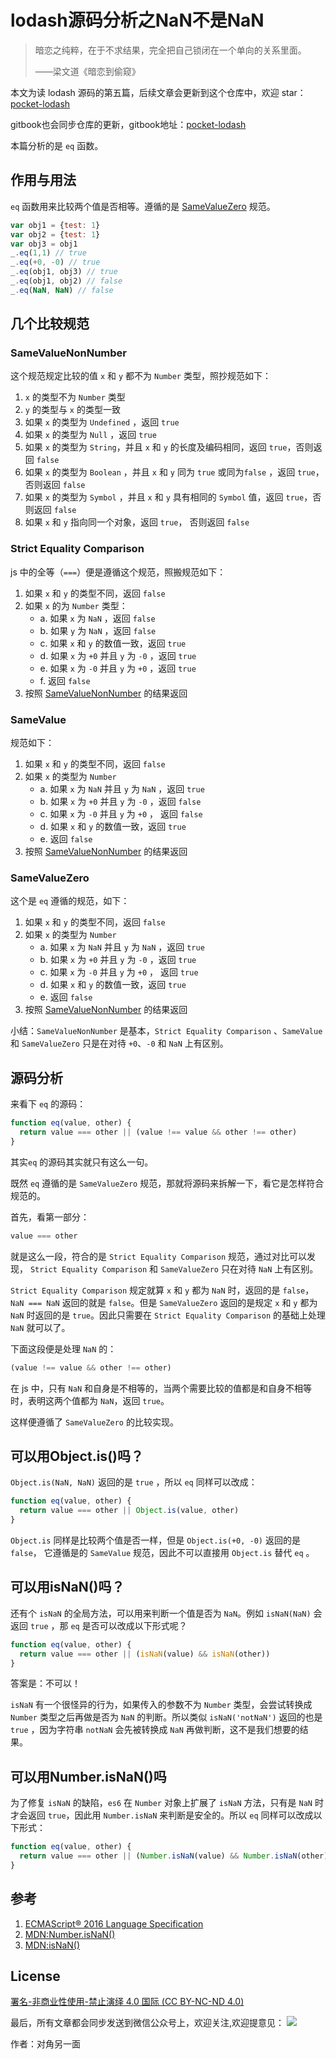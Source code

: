# lodash源码分析之NaN不是NaN

> 暗恋之纯粹，在于不求结果，完全把自己锁闭在一个单向的关系里面。
>
> ——梁文道《暗恋到偷窥》

本文为读 lodash 源码的第五篇，后续文章会更新到这个仓库中，欢迎 star：[pocket-lodash](https://github.com/yeyuqiudeng/pocket-lodash)

gitbook也会同步仓库的更新，gitbook地址：[pocket-lodash](https://www.gitbook.com/book/yeyuqiudeng/pocket-lodash/details)

本篇分析的是 `eq` 函数。

## 作用与用法

`eq` 函数用来比较两个值是否相等。遵循的是  [SameValueZero](http://ecma-international.org/ecma-262/6.0/#sec-samevaluezero) 规范。

```javascript
var obj1 = {test: 1}
var obj2 = {test: 1}
var obj3 = obj1
_.eq(1,1) // true
_.eq(+0, -0) // true
_.eq(obj1, obj3) // true
_.eq(obj1, obj2) // false
_.eq(NaN, NaN) // false
```

## 几个比较规范

### SameValueNonNumber

这个规范规定比较的值 `x` 和 `y` 都不为 `Number` 类型，照抄规范如下：

1. `x` 的类型不为 `Number` 类型
2. `y` 的类型与 `x` 的类型一致
3. 如果 `x` 的类型为 `Undefined` ，返回 `true`
4. 如果 `x` 的类型为 `Null` ，返回 `true`
5. 如果 `x` 的类型为 `String`，并且 `x` 和 `y` 的长度及编码相同，返回 `true`，否则返回 `false`
6. 如果 `x` 的类型为 `Boolean` ，并且 `x` 和 `y` 同为 `true` 或同为`false` ，返回 `true`，否则返回 `false`
7. 如果 `x` 的类型为 `Symbol` ，并且 `x` 和 `y` 具有相同的 `Symbol` 值，返回 `true`，否则返回 `false`
8. 如果 `x` 和 `y` 指向同一个对象，返回 `true`， 否则返回 `false` 

### Strict Equality Comparison

js 中的全等（`===`）便是遵循这个规范，照搬规范如下：

1. 如果 `x` 和 `y` 的类型不同，返回 `false`
2. 如果 `x` 的为 `Number` 类型：
   * a. 如果 `x` 为 `NaN` ，返回 `false`
   * b. 如果 `y` 为 `NaN` ，返回 `false`
   * c. 如果 `x` 和 `y` 的数值一致，返回 `true`
   * d. 如果 `x` 为 `+0` 并且 `y` 为 `-0` ，返回 `true`
   * e. 如果 `x` 为 `-0` 并且 `y` 为 `+0` ，返回 `true`
   * f. 返回 `false`
3. 按照 [SameValueNonNumber](http://ecma-international.org/ecma-262/7.0/#sec-samevaluenonnumber) 的结果返回


### SameValue

规范如下：

1. 如果 `x` 和 `y` 的类型不同，返回 `false`
2. 如果 `x` 的类型为 `Number`
   * a. 如果 `x`  为 `NaN` 并且 `y` 为 `NaN` ，返回 `true`
   * b. 如果 `x` 为 `+0` 并且 `y` 为 `-0` ，返回 `false`
   * c. 如果 `x` 为 `-0` 并且 `y` 为 `+0` ， 返回 `false`
   * d. 如果 `x` 和 `y` 的数值一致，返回 `true`
   * e. 返回 `false`
3. 按照 [SameValueNonNumber](http://ecma-international.org/ecma-262/7.0/#sec-samevaluenonnumber) 的结果返回

### SameValueZero

这个是 `eq` 遵循的规范，如下：

1. 如果 `x` 和 `y` 的类型不同，返回 `false`
2. 如果 `x` 的类型为 `Number`
   * a. 如果 `x`  为 `NaN` 并且 `y` 为 `NaN` ，返回 `true`
   * b. 如果 `x` 为 `+0` 并且 `y` 为 `-0` ，返回 `true`
   * c. 如果 `x` 为 `-0` 并且 `y` 为 `+0` ， 返回 `true`
   * d. 如果 `x` 和 `y` 的数值一致，返回 `true`
   * e. 返回 `false`
3. 按照 [SameValueNonNumber](http://ecma-international.org/ecma-262/7.0/#sec-samevaluenonnumber) 的结果返回

小结：`SameValueNonNumber` 是基本，`Strict Equality Comparison` 、`SameValue` 和 `SameValueZero` 只是在对待 `+0`、`-0` 和 `NaN` 上有区别。

## 源码分析

来看下 `eq` 的源码：

```javascript
function eq(value, other) {
  return value === other || (value !== value && other !== other)
}
```

其实`eq` 的源码其实就只有这么一句。

既然 `eq` 遵循的是 `SameValueZero` 规范，那就将源码来拆解一下，看它是怎样符合规范的。

首先，看第一部分：

```javascript
value === other
```

就是这么一段，符合的是 `Strict Equality Comparison` 规范，通过对比可以发现， `Strict Equality Comparison` 和 `SameValueZero` 只在对待 `NaN` 上有区别。

`Strict Equality Comparison` 规定就算 `x` 和 `y` 都为 `NaN` 时，返回的是 `false`， `NaN === NaN` 返回的就是 `false`。但是 `SameValueZero` 返回的是规定 `x` 和 `y` 都为 `NaN` 时返回的是 `true`。因此只需要在 `Strict Equality Comparison` 的基础上处理 `NaN` 就可以了。

下面这段便是处理 `NaN` 的：

```javascript
(value !== value && other !== other)
```

在 js 中，只有 `NaN` 和自身是不相等的，当两个需要比较的值都是和自身不相等时，表明这两个值都为 `NaN`，返回 `true`。

这样便遵循了 `SameValueZero` 的比较实现。

## 可以用Object.is()吗？

`Object.is(NaN, NaN)` 返回的是 `true` ，所以 `eq` 同样可以改成：

```javascript
function eq(value, other) {
  return value === other || Object.is(value, other)
}
```

`Object.is` 同样是比较两个值是否一样，但是 `Object.is(+0, -0)` 返回的是 `false`， 它遵循是的 `SameValue` 规范，因此不可以直接用 `Object.is` 替代 `eq` 。

## 可以用isNaN()吗？

还有个 `isNaN` 的全局方法，可以用来判断一个值是否为 `NaN`。例如 `isNaN(NaN)` 会返回 `true` ，那 `eq` 是否可以改成以下形式呢？

```javascript
function eq(value, other) {
  return value === other || (isNaN(value) && isNaN(other))
}
```

答案是：不可以！

`isNaN` 有一个很怪异的行为，如果传入的参数不为 `Number` 类型，会尝试转换成 `Number` 类型之后再做是否为 `NaN` 的判断。所以类似 `isNaN('notNaN')` 返回的也是 `true` ，因为字符串 `notNaN` 会先被转换成 `NaN` 再做判断，这不是我们想要的结果。

## 可以用Number.isNaN()吗

为了修复 `isNaN` 的缺陷，`es6` 在 `Number` 对象上扩展了 `isNaN` 方法，只有是 `NaN` 时才会返回 `true`，因此用 `Number.isNaN` 来判断是安全的。所以 `eq` 同样可以改成以下形式：

```javascript
function eq(value, other) {
  return value === other || (Number.isNaN(value) && Number.isNaN(other))
}
```

## 参考

1. [ECMAScript® 2016 Language Specification](http://ecma-international.org/ecma-262/7.0/#sec-samevaluenonnumber)
2. [MDN:Number.isNaN()](https://developer.mozilla.org/zh-CN/docs/Web/JavaScript/Reference/Global_Objects/Number/isNaN)
3. [MDN:isNaN()](https://developer.mozilla.org/zh-CN/docs/Web/JavaScript/Reference/Global_Objects/isNaN)

## License

[署名-非商业性使用-禁止演绎 4.0 国际 (CC BY-NC-ND 4.0)](http://creativecommons.org/licenses/by-nc-nd/4.0/)

最后，所有文章都会同步发送到微信公众号上，欢迎关注,欢迎提意见：  ![](https://raw.githubusercontent.com/yeyuqiudeng/resource/master/images/qrcode_front-end-article.jpg) 

作者：对角另一面

